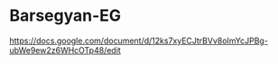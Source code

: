 # Barsegyan-EG
https://docs.google.com/document/d/12ks7xyECJtrBVv8oImYcJPBg-ubWe9ew2z6WHcOTp48/edit
